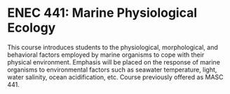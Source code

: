 # ENEC 441: Marine Physiological Ecology

This course introduces students to the physiological, morphological, and behavioral factors employed by marine organisms to cope with their physical environment. Emphasis will be placed on the response of marine organisms to environmental factors such as seawater temperature, light, water salinity, ocean acidification, etc. Course previously offered as MASC 441.